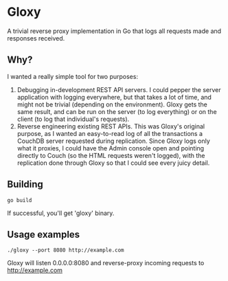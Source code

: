 # Gloxy

A trivial reverse proxy implementation in Go that logs all requests made and
responses received.

## Why?

I wanted a really simple tool for two purposes:

 1. Debugging in-development REST API servers. I could pepper the server
 application with logging everywhere, but that takes a lot of time, and might
 not be trivial (depending on the environment). Gloxy gets the same result, and
 can be run on the server (to log everything) or on the client (to log that
 individual's requests).
 1. Reverse engineering existing REST APIs. This was Gloxy's original purpose,
 as I wanted an easy-to-read log of all the transactions a CouchDB server
 requested during replication. Since Gloxy logs only what it proxies, I could
 have the Admin console open and pointing directly to Couch (so the HTML
 requests weren't logged), with the replication done through Gloxy so that I
 could see every juicy detail.

## Building

    go build

If successful, you'll get 'gloxy' binary.

## Usage examples

    ./gloxy --port 8080 http://example.com

Gloxy will listen 0.0.0.0:8080 and reverse-proxy incoming requests to http://example.com